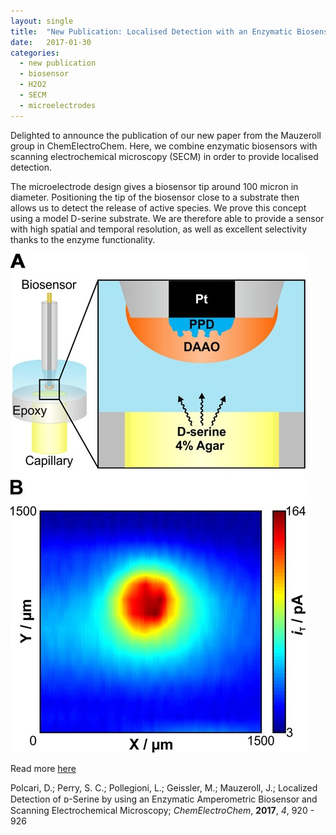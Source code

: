```yaml
---
layout: single
title:  "New Publication: Localised Detection with an Enzymatic Biosensor"
date:   2017-01-30
categories: 
  - new publication
  - biosensor
  - H2O2
  - SECM
  - microelectrodes
---
```


Delighted to announce the publication of our new paper from the Mauzeroll group in ChemElectroChem. Here, we combine enzymatic biosensors with scanning electrochemical microscopy (SECM) in order to provide localised detection.

The microelectrode design gives a biosensor tip around 100 micron in diameter. Positioning the tip of the biosensor close to a substrate then allows us to detect the release of active species. We prove this concept using a model D-serine substrate. We are therefore able to provide a sensor with high spatial and temporal resolution, as well as excellent selectivity thanks to the enzyme functionality.

![Polcari et al, *ChemElectroChem*, **2017**, *4*, 920](/images_posts/2017-01-30/Biosensor.png)

Read more [here](https://doi.org/10.1002/celc.201600766)

Polcari, D.; Perry, S. C.; Pollegioni, L.; Geissler, M.; Mauzeroll, J.; Localized Detection of ᴅ-Serine by using an Enzymatic Amperometric Biosensor and Scanning Electrochemical Microscopy; *ChemElectroChem*, **2017**, *4*, 920 - 926